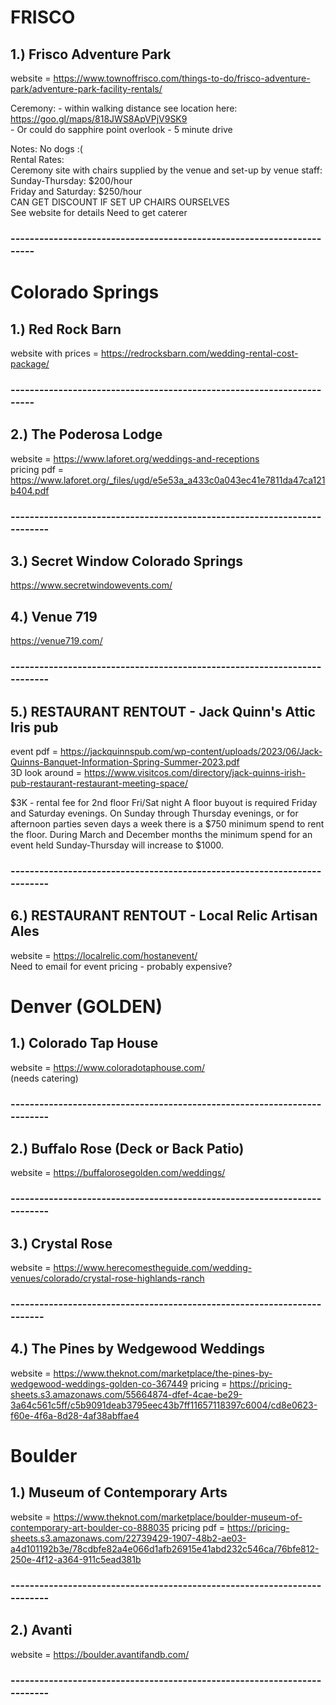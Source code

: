 


# FRISCO #

## 1.) Frisco Adventure Park ## 
website =  https://www.townoffrisco.com/things-to-do/frisco-adventure-park/adventure-park-facility-rentals/

Ceremony:
    - within walking distance see location here: https://goo.gl/maps/818JWS8ApVPjV9SK9    \
    - Or could do sapphire point overlook - 5 minute drive


Notes: 
No dogs :( \
Rental Rates: \
Ceremony site with chairs supplied by the venue and set-up by venue staff: \
Sunday-Thursday: $200/hour \
Friday and Saturday: $250/hour \
CAN GET DISCOUNT IF SET UP CHAIRS OURSELVES \
See website for details
Need to get caterer
### ---------------------------------------------------------------------- ###

# Colorado Springs #

## 1.) Red Rock Barn ##
website with prices = https://redrocksbarn.com/wedding-rental-cost-package/

### ---------------------------------------------------------------------- ###

## 2.) The Poderosa Lodge
website = https://www.laforet.org/weddings-and-receptions    <br>
pricing pdf = https://www.laforet.org/_files/ugd/e5e53a_a433c0a043ec41e7811da47ca121b404.pdf   <br>

### ------------------------------------------------------------------------- ###

## 3.) Secret Window Colorado Springs  ##
https://www.secretwindowevents.com/

## 4.) Venue 719  ##
https://venue719.com/

### ------------------------------------------------------------------------- ###

## 5.) RESTAURANT RENTOUT - Jack Quinn's Attic Iris pub  ##
event pdf = https://jackquinnspub.com/wp-content/uploads/2023/06/Jack-Quinns-Banquet-Information-Spring-Summer-2023.pdf   <br>
3D look around  = https://www.visitcos.com/directory/jack-quinns-irish-pub-restaurant-restaurant-meeting-space/    <br>

$3K - rental fee for 2nd floor Fri/Sat night
A floor  buyout is required Friday and Saturday evenings.
On Sunday through Thursday evenings, or for afternoon parties seven days a
week there is a $750 minimum spend to rent the floor. During March and
December months the minimum spend for an event held Sunday-Thursday will
increase to $1000. 

### ------------------------------------------------------------------------- ###
## 6.) RESTAURANT RENTOUT - Local Relic Artisan Ales  ##
website = https://localrelic.com/hostanevent/    <br>
Need to email for event pricing - probably expensive?


# Denver (GOLDEN) #

## 1.)  Colorado Tap House    ##
website = https://www.coloradotaphouse.com/     <br>
(needs catering)
### ------------------------------------------------------------------------- ###

## 2.) Buffalo Rose (Deck or Back Patio) ##
website = https://buffalorosegolden.com/weddings/
### ------------------------------------------------------------------------- ###

## 3.) Crystal Rose  ##
website = https://www.herecomestheguide.com/wedding-venues/colorado/crystal-rose-highlands-ranch  <br>
### ------------------------------------------------------------------------ ###

## 4.) The Pines by Wedgewood Weddings ##
website = https://www.theknot.com/marketplace/the-pines-by-wedgewood-weddings-golden-co-367449
pricing = https://pricing-sheets.s3.amazonaws.com/55664874-dfef-4cae-be29-3a64c561c5ff/c5b9091deab3795eec43b7ff11657118397c6004/cd8e0623-f60e-4f6a-8d28-4af38abffae4

# Boulder  #

## 1.) Museum of Contemporary Arts
website = https://www.theknot.com/marketplace/boulder-museum-of-contemporary-art-boulder-co-888035
pricing pdf = https://pricing-sheets.s3.amazonaws.com/22739429-1907-48b2-ae03-a4d101192b3e/78cdbfe82a4e066d1afb26915e41abd232c546ca/76bfe812-250e-4f12-a364-911c5ead381b
### ------------------------------------------------------------------------- ###

## 2.) Avanti ##
website = https://boulder.avantifandb.com/
### ------------------------------------------------------------------------- ###



